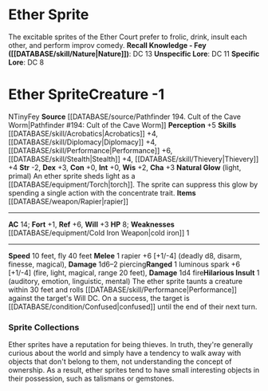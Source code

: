﻿---
ac: '14'
alignment: N
charisma: '+3'
constitution: '+0'
creature_ability:
- Hilarious Insult
- Natural Glow
creature_family: '[[DATABASE/monsterfamily/Sprite|Sprite]]'
dexterity: '+3'
fly_speed: '40'
fortitude: '+1'
hp: '8'
id: '2701'
intelligence: '+0'
land_speed: '10'
level: '-1'
max_speed: '40'
name: Ether Sprite
perception: '+5'
rarity: Common
reflex: '+6'
size: Tiny
skill:
- '[[DATABASE/skill/Acrobatics|Acrobatics]] +4'
- '[[DATABASE/skill/Diplomacy|Diplomacy]] +4'
- '[[DATABASE/skill/Performance|Performance]] +6'
- '[[DATABASE/skill/Stealth|Stealth]] +4'
- '[[DATABASE/skill/Thievery|Thievery]] +4'
source: '[[DATABASE/source/Pathfinder 194. Cult of the Cave Worm|Pathfinder #194:
  Cult of the Cave Worm]]'
speed:
- 10 feet
- fly 40 feet
strength: '-2'
strength_req: '-2'
strongest_save:
- Reflex
trait:
- '[[DATABASE/trait/Fey|Fey]]'
type: Creature
weakest_save:
- Fortitude
weakness:
- '[[DATABASE/equipment/Cold Iron Weapon|cold iron]] 1'
will: '+3'
wisdom: '+2'

---
# Ether Sprite

The excitable sprites of the Ether Court prefer to frolic, drink, insult each other, and perform improv comedy.
**Recall Knowledge - Fey ([[DATABASE/skill/Nature|Nature]])**: DC 13
**Unspecific Lore**: DC 11
**Specific Lore**: DC 8

# Ether Sprite<span class="item-type">Creature -1</span>

<span class="trait-alignment item-trait">N</span><span class="trait-size item-trait">Tiny</span><span class="item-trait">Fey</span>
**Source** [[DATABASE/source/Pathfinder 194. Cult of the Cave Worm|Pathfinder #194: Cult of the Cave Worm]]
**Perception** +5
**Skills** [[DATABASE/skill/Acrobatics|Acrobatics]] +4, [[DATABASE/skill/Diplomacy|Diplomacy]] +4, [[DATABASE/skill/Performance|Performance]] +6, [[DATABASE/skill/Stealth|Stealth]] +4, [[DATABASE/skill/Thievery|Thievery]] +4
**Str** -2, **Dex** +3, **Con** +0, **Int** +0, **Wis** +2, **Cha** +3
**Natural Glow** (light, primal) An ether sprite sheds light as a [[DATABASE/equipment/Torch|torch]]. The sprite can suppress this glow by spending a single action with the concentrate trait.
**Items** [[DATABASE/weapon/Rapier|rapier]]

---
**AC** 14; **Fort** +1, **Ref** +6, **Will** +3
**HP** 8; **Weaknesses** [[DATABASE/equipment/Cold Iron Weapon|cold iron]] 1

---
**Speed** 10 feet, fly 40 feet
<span class="in-box-ability">**Melee** <span class="action-icon">1</span> rapier +6 [+1/-4] (deadly d8, disarm, finesse, magical), **Damage** 1d6–2 piercing</span><span class="in-box-ability">**Ranged** <span class="action-icon">1</span> luminous spark +6 [+1/-4] (fire, light, magical, range 20 feet), **Damage** 1d4 fire</span><span class="in-box-ability">**Hilarious Insult** <span class="action-icon">1</span> (auditory, emotion, linguistic, mental) The ether sprite taunts a creature within 30 feet and rolls [[DATABASE/skill/Performance|Performance]] against the target's Will DC. On a success, the target is [[DATABASE/condition/Confused|confused]] until the end of their next turn.</span>

###  Sprite Collections

Ether sprites have a reputation for being thieves. In truth, they're generally curious about the world and simply have a tendency to walk away with objects that don't belong to them, not understanding the concept of ownership. As a result, ether sprites tend to have small interesting objects in their possession, such as talismans or gemstones.